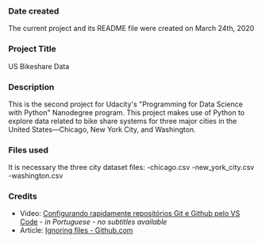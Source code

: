### Date created

The current project and its README file were created on March 24th, 2020

### Project Title
US Bikeshare Data

### Description
This is the second project for Udacity's "Programming for Data Science with Python" Nanodegree program. This project makes use of Python to explore data related to bike share systems for three major cities in the United States—Chicago, New York City, and Washington.

### Files used
It is necessary the three city dataset files:
-chicago.csv
-new_york_city.csv
-washington.csv

### Credits
- Video: [ Configurando rapidamente repositórios Git e Github pelo VS Code](https://www.youtube.com/watch?v=H0SQAW9tmmE&t=692s) - *in Portuguese - no subtitles available*
- Article:  [Ignoring files - Github.com](https://help.github.com/en/github/using-git/ignoring-files)  